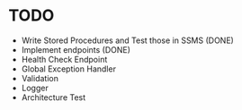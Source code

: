 # TODO

- Write Stored Procedures and Test those in SSMS (DONE)
- Implement endpoints (DONE)
- Health Check Endpoint
- Global Exception Handler
- Validation
- Logger
- Architecture Test